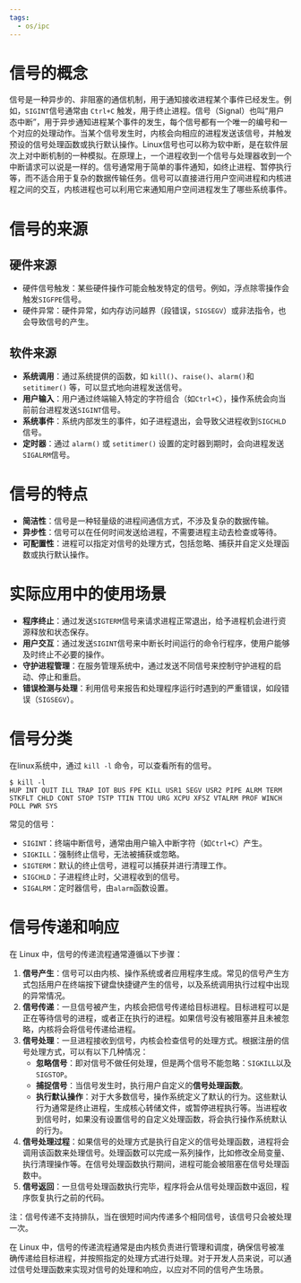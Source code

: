 ```yaml
---
tags:
  - os/ipc
---
```

# 信号的概念

信号是一种异步的、非阻塞的通信机制，用于通知接收进程某个事件已经发生。例如，`SIGINT`信号通常由 `Ctrl+C` 触发，用于终止进程。信号（Signal）也叫“用户态中断”，用于异步通知进程某个事件的发生，每个信号都有一个唯一的编号和一个对应的处理动作。当某个信号发生时，内核会向相应的进程发送该信号，并触发预设的信号处理函数或执行默认操作。Linux信号也可以称为软中断，是在软件层次上对中断机制的一种模拟。在原理上，一个进程收到一个信号与处理器收到一个中断请求可以说是一样的。信号通常用于简单的事件通知，如终止进程、暂停执行等，而不适合用于复杂的数据传输任务。信号可以直接进行用户空间进程和内核进程之间的交互，内核进程也可以利用它来通知用户空间进程发生了哪些系统事件。

# 信号的来源

## 硬件来源
- 硬件信号触发：某些硬件操作可能会触发特定的信号。例如，浮点除零操作会触发`SIGFPE`信号。
- 硬件异常：硬件异常，如内存访问越界（段错误，`SIGSEGV`）或非法指令，也会导致信号的产生。

## 软件来源
- **系统调用**：通过系统提供的函数，如 `kill()`、`raise()`、`alarm()`和 `setitimer()` 等，可以显式地向进程发送信号。
- **用户输入**：用户通过终端输入特定的字符组合（如`Ctrl+C`），操作系统会向当前前台进程发送`SIGINT`信号。
- **系统事件**：系统内部发生的事件，如子进程退出，会导致父进程收到`SIGCHLD`信号。
- **定时器**：通过 `alarm()` 或 `setitimer()` 设置的定时器到期时，会向进程发送`SIGALRM`信号。

# 信号的特点

- **简洁性**：信号是一种轻量级的进程间通信方式，不涉及复杂的数据传输。
- **异步性**：信号可以在任何时间发送给进程，不需要进程主动去检查或等待。
- **可配置性**：进程可以指定对信号的处理方式，包括忽略、捕获并自定义处理函数或执行默认操作。

# 实际应用中的使用场景

- **程序终止**：通过发送`SIGTERM`信号来请求进程正常退出，给予进程机会进行资源释放和状态保存。
- **用户交互**：通过发送`SIGINT`信号来中断长时间运行的命令行程序，使用户能够及时终止不必要的操作。
- **守护进程管理**：在服务管理系统中，通过发送不同信号来控制守护进程的启动、停止和重启。
- **错误检测与处理**：利用信号来报告和处理程序运行时遇到的严重错误，如段错误（`SIGSEGV`）。

# 信号分类

在linux系统中，通过 `kill -l` 命令，可以查看所有的信号。

```shell
$ kill -l
HUP INT QUIT ILL TRAP IOT BUS FPE KILL USR1 SEGV USR2 PIPE ALRM TERM STKFLT CHLD CONT STOP TSTP TTIN TTOU URG XCPU XFSZ VTALRM PROF WINCH POLL PWR SYS
```

常见的信号：
- `SIGINT`：终端中断信号，通常由用户输入中断字符（如`Ctrl+C`）产生。
- `SIGKILL`：强制终止信号，无法被捕获或忽略。
- `SIGTERM`：默认的终止信号，进程可以捕获并进行清理工作。
- `SIGCHLD`：子进程终止时，父进程收到的信号。
- `SIGALRM`：定时器信号，由`alarm`函数设置。

# 信号传递和响应

在 Linux 中，信号的传递流程通常遵循以下步骤：

1. **信号产生**：信号可以由内核、操作系统或者应用程序生成。常见的信号产生方式包括用户在终端按下键盘快捷键产生的信号，以及系统调用执行过程中出现的异常情况。
2. **信号传递**：一旦信号被产生，内核会把信号传递给目标进程。目标进程可以是正在等待信号的进程，或者正在执行的进程。如果信号没有被阻塞并且未被忽略，内核将会将信号传递给进程。
3. **信号处理**：一旦进程接收到信号，内核会检查信号的处理方式。根据注册的信号处理方式，可以有以下几种情况：
   - **忽略信号**：即对信号不做任何处理，但是两个信号不能忽略：`SIGKILL`以及`SIGSTOP`。
   - **捕捉信号**：当信号发生时，执行用户自定义的**信号处理函数**。
   - **执行默认操作**：对于大多数信号，操作系统定义了默认的行为。这些默认行为通常是终止进程，生成核心转储文件，或暂停进程执行等。当进程收到信号时，如果没有设置信号的自定义处理函数，将会执行操作系统默认的行为。
4. **信号处理过程**：如果信号的处理方式是执行自定义的信号处理函数，进程将会调用该函数来处理信号。处理函数可以完成一系列操作，比如修改全局变量、执行清理操作等。在信号处理函数执行期间，进程可能会被阻塞在信号处理函数中。
5. **信号返回**：一旦信号处理函数执行完毕，程序将会从信号处理函数中返回，程序恢复执行之前的代码。

注：信号传递不支持排队，当在很短时间内传递多个相同信号，该信号只会被处理一次。

在 Linux 中，信号的传递流程通常是由内核负责进行管理和调度，确保信号被准确传递给目标进程，并按照指定的处理方式进行处理。对于开发人员来说，可以通过信号处理函数来实现对信号的处理和响应，以应对不同的信号产生场景。